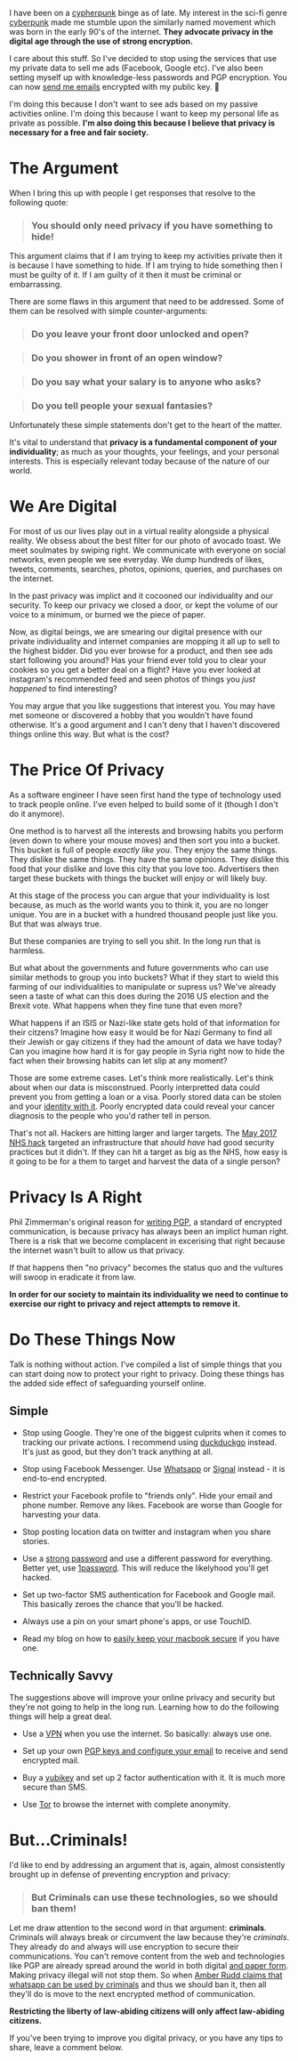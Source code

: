 I have been on a [cypherpunk](https://en.wikipedia.org/wiki/Cypherpunk) binge as of late. My interest in the sci-fi genre [cyberpunk](https://www.phalt.co/cyberpunk/) made me stumble upon the similarly named movement which was born in the early 90's of the internet. **They advocate privacy in the digital age through the use of strong encryption.**

I care about this stuff. So I've decided to stop using the services that use my private data to sell me ads (Facebook, Google etc). I've also been setting myself up with knowledge-less passwords and PGP encryption. You can now [send me emails](https://www.phalt.co/pgp/) encrypted with my public key. 🔐

I'm doing this because I don't want to see ads based on my passive activities online. I'm doing this because I want to keep my personal life as private as possible. **I'm also doing this because I  believe that privacy is necessary for a free and fair society.**

# The Argument

When I bring this up with people I get responses that resolve to the following quote:

> ### You should only need privacy if you have something to hide!

This argument claims that if I am trying to keep my activities private then it is because I have something to hide. If I am trying to hide something then I must be guilty of it. If I am guilty of it then it must be criminal or embarrassing.

There are some flaws in this argument that need to be addressed. Some of them can be resolved with simple counter-arguments:

> ### Do you leave your front door unlocked and open?

> ### Do you shower in front of an open window?

> ### Do you say what your salary is to anyone who asks?

> ### Do you tell people your sexual fantasies?

Unfortunately these simple statements don't get to the heart of the matter.

It's vital to understand that **privacy is a fundamental component of your individuality**; as much as your thoughts, your feelings, and your personal interests. This is especially relevant today because of the nature of our world.

# We Are Digital

For most of us our lives play out in a virtual reality alongside a physical reality. We obsess about the best filter for our photo of avocado toast. We meet soulmates by swiping right. We communicate with everyone on social networks, even people we see everyday. We dump hundreds of likes, tweets, comments, searches, photos, opinions, queries, and purchases on the internet.

In the past privacy was implict and it cocooned our individuality and our security. To keep our privacy we closed a door, or kept the volume of our voice to a minimum, or burned we the piece of paper.

Now, as digital beings, we are smearing our digital presence with our private individuality and internet companies are mopping it all up to sell to the highest bidder. Did you ever browse for a product, and then see ads start following you around? Has your friend ever told you to clear your cookies so you get a better deal on a flight? Have you ever looked at instagram's recommended feed and seen photos of things you _just happened_ to find interesting?

You may argue that you like suggestions that interest you. You may have met someone or discovered a hobby that you wouldn't have found otherwise. It's a good argument and I can't deny that I haven't discovered things online this way. But what is the cost?

# The Price Of Privacy

As a software engineer I have seen first hand the type of technology used to track people online. I've even helped to build some of it (though I don't do it anymore).

One method is to harvest all the interests and browsing habits you perform (even down to where your mouse moves) and then sort you into a bucket. This bucket is full of people _exactly like you_. They enjoy the same things. They dislike the same things. They have the same opinions. They dislike this food that your dislike and  love this city that you love too. Advertisers then target these buckets with things the bucket will enjoy or will likely buy.

At this stage of the process you can argue that your individuality is lost because, as much as the world wants you to think it, you are no longer unique. You are in a bucket with a hundred thousand people just like you. But that was always true.

But these companies are trying to sell you shit. In the long run that is harmless.

But what about the governments and future governments who can use similar methods to group you into buckets? What if they start to wield this farming of our individualities to manipulate or supress us? We've already seen a taste of what can this does during the 2016 US election and the Brexit vote. What happens when they fine tune that even more?

What happens if an ISIS or Nazi-like state gets hold of that information for their citzens? Imagine how easy it would be for Nazi Germany to find all their Jewish or gay citizens if they had the amount of data we have today? Can you imagine how hard it is for gay people in Syria right now to hide the fact when their browsing habits can let slip at any moment?

Those are some extreme cases. Let's think more realistically. Let's think about when our data is misconstrued. Poorly interpretted data could prevent you from getting a loan or a visa. Poorly stored data can be stolen and your [identity with it](https://www.bloomberg.com/news/articles/2017-09-26/the-worst-case-scenario-after-the-equifax-hack?cmpId=yhoo.headline&yptr=yahoo). Poorly encrypted data could reveal your cancer diagnosis to the people who you'd rather tell in person.

That's not all. Hackers are hitting larger and larger targets. The [May 2017 NHS hack](https://en.wikipedia.org/wiki/WannaCry_ransomware_attack) targeted an infrastructure that _should have_ had good security practices but it didn't. If they can hit a target as big as the NHS, how easy is it going to be for a them to target and harvest the data of a single person?

# Privacy Is A Right

Phil Zimmerman's original reason for [writing PGP](https://www.philzimmermann.com/EN/essays/WhyIWrotePGP.html), a standard of encrypted communication, is because privacy has always been an implict human right. There is a risk that we become complacent in excerising that right because the internet wasn't built to allow us that privacy.

If that happens then "no privacy" becomes the status quo and the vultures will swoop in eradicate it from law.

**In order for our society to maintain its individuality we need to continue to exercise our right to privacy and reject attempts to remove it.**

# Do These Things Now

Talk is nothing without action. I've compiled a list of simple things that you can start doing now to protect your right to privacy. Doing these things has the added side effect of safeguarding yourself online.

## Simple

* Stop using Google. They're one of the biggest culprits when it comes to tracking our private actions. I recommend using [duckduckgo](https://duckduckgo.com/) instead. It's just as good, but they don't track anything at all.

* Stop using Facebook Messenger. Use [Whatsapp](https://www.whatsapp.com/) or [Signal](https://signal.org/) instead - it is end-to-end encrypted.

* Restrict your Facebook profile to "friends only". Hide your email and phone number. Remove any likes. Facebook are worse than Google for harvesting your data.

* Stop posting location data on twitter and instagram when you share stories.

* Use a [strong password](https://www.eff.org/dice) and use a different password for everything. Better yet, use [1password](https://1password.com/). This will reduce the likelyhood you'll get hacked.

* Set up two-factor SMS authentication for Facebook and Google mail. This basically zeroes the chance that you'll be hacked.

* Always use a pin on your smart phone's apps, or use TouchID.

* Read my blog on how to [easily keep your macbook secure](https://www.phalt.co/minimum-viable-security/) if you have one.

## Technically Savvy

The suggestions above will improve your online privacy and security but they're not going to help in the long run. Learning how to do the following things will help a great deal.

* Use a [VPN](https://www.expressvpn.com/what-is-vpn) when you use the internet. So basically: always use one.

* Set up your own [PGP keys and configure your email](https://emailselfdefense.fsf.org/en/) to receive and send encrypted mail.

* Buy a [yubikey](https://www.yubico.com/) and set up 2 factor authentication with it. It is much more secure than SMS.

* Use [Tor](https://www.eff.org/torchallenge/what-is-tor.html) to browse the internet with complete anonymity.

# But...Criminals!

I'd like to end by addressing an argument that is, again, almost consistently brought up in defense of preventing encryption and privacy:

> ### But Criminals can use these technologies, so we should ban them!

Let me draw attention to the second word in that argument: **criminals**. Criminals will always break or circumvent the law because they're _criminals_. They already do and always will use encryption to secure their communications. You can't remove content from the web and technologies like PGP are already spread around the world in both digital [and paper form](https://www.amazon.com/PGP-Internals-Philip-R-Zimmermann/dp/0262240394). Making privacy illegal will not stop them. So when [Amber Rudd claims that whatsapp can be used by criminals](https://www.theguardian.com/technology/2017/mar/26/intelligence-services-access-whatsapp-amber-rudd-westminster-attack-encrypted-messaging) and thus we should ban it, then all they'll do is move to the next encrypted method of communication.

**Restricting the liberty of law-abiding citizens will only affect law-abiding citizens.**

If you've been trying to improve you digital privacy, or you have any tips to share, leave a comment below.
